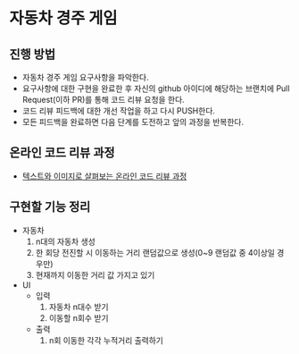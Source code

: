 # 자동차 경주 게임
## 진행 방법
* 자동차 경주 게임 요구사항을 파악한다.
* 요구사항에 대한 구현을 완료한 후 자신의 github 아이디에 해당하는 브랜치에 Pull Request(이하 PR)를 통해 코드 리뷰 요청을 한다.
* 코드 리뷰 피드백에 대한 개선 작업을 하고 다시 PUSH한다.
* 모든 피드백을 완료하면 다음 단계를 도전하고 앞의 과정을 반복한다.

## 온라인 코드 리뷰 과정
* [텍스트와 이미지로 살펴보는 온라인 코드 리뷰 과정](https://github.com/next-step/nextstep-docs/tree/master/codereview)

## 구현할 기능 정리
- 자동차 
  1. n대의 자동차 생성
  2. 한 회당 전진할 시 이동하는 거리 랜덤값으로 생성(0~9 랜덤값 중 4이상일 경우만)
  3. 현재까지 이동한 거리 값 가지고 있기
- UI
  - 입력
    1. 자동차 n대수 받기
    2. 이동할 n회수 받기
  - 출력
    1. n회 이동한 각각 누적거리 출력하기